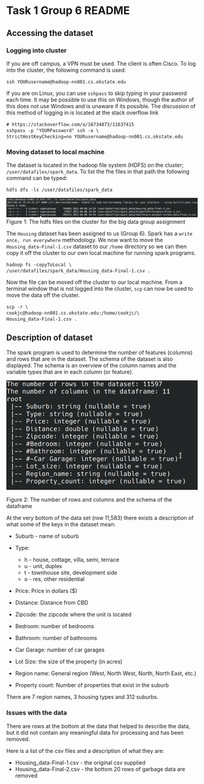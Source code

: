 # Task 1 Group 6 README

## Accessing the dataset

### Logging into cluster
If you are off campus, a VPN must be used. The client is often Cisco. To log 
into the cluster, the following command is used:
```
ssh YOURusername@hadoop-nn001.cs.okstate.edu
```
If you are on Linux, you can use `sshpass` to skip typing in your password each
time. It may be possible to use this on Windows, though the author of this 
does not use Windows and is unaware if its possible. The discussion of this 
method of logging in is located at the stack overflow link
```
# https://stackoverflow.com/a/16734873/11637415
sshpass -p "YOURPassword" ssh -o \
StrictHostKeyChecking=no YOURusername@hadoop-nn001.cs.okstate.edu
```

### Moving dataset to local machine
The dataset is located in the hadoop file system (HDFS) on the cluster; 
`/user/datafiles/spark_data`. To list the fhe files in that path the following
command can be typed:
```
hdfs dfs -ls /user/datafiles/spark_data
```  

![F1_ClusterFiles](Images/F1_ClusterFiles.png)
Figure 1: The hdfs files on the cluster for the big data
group assignment 

The `Housing` dataset has been assigned to us (Group 6). 
Spark has a `write once, run everywhere` methodology. We now
want to move the `Housing_data-Final-1.csv` dataset to
our `/home` directory so we can then copy it off the cluster
to our own local machine for running spark programs. 
```
hadoop fs -copyToLocal \
/user/datafiles/spark_data/Housing_data-Final-1.csv .
```
Now the file can be moved off the cluster to our local 
machine. From a terminal window that is not logged into the 
cluster, `scp` can now be used to move the data off the 
cluster. 
```
scp -r \
cookjc@hadoop-nn001.cs.okstate.edu:/home/cookjc/\
Housing_data-Final-1.csv .
```

## Description of dataset

The spark program is used to determine the number of features (columns)
and rows that are in the dataset. The schema of the dataset is also 
displayed. The schema is an overview of the column names and the 
variable types that are in each column (or feature).  

![F2_DatasetDescription](Images/F2_Datadescription.png)

Figure 2: The number of rows and columns and the schema of the dataframe


At the very bottom of the data set (row 11,583) there exists a 
description of what some of the keys in the dataset mean:

- Suburb - name of suburb

- Type:
	- h - house, cottage, villa, semi, terrace
	- u - unit, duplex
	- t - townhouse site, development side
	- o - res, other residential
- Price: Price in dollars ($)
- Distance: Distance from CBD
- Zipcode: the zipcode where the unit is located
- Bedroom: number of bedrooms
- Bathroom: number of bathrooms
- Car Garage: number of car garages
- Lot Size: the size of the property (in acres)
- Region name: General region (West, North West, North, North East, etc.)
- Property count: Number of properties that exist in the suburb 

There are 7 region names, 3 housing types and 312 suburbs.

### Issues with the data
There are rows at the bottom at the data that helped to describe the
data, but it did not contain any meaningful data for processing and has
been removed. 

Here is a list of the csv files and a description of what they are:

 -  Housing_data-Final-1.csv - the original csv supplied 
 -  Housing_data-Final-2.csv - the bottom 20 rows of garbage data are
    removed
